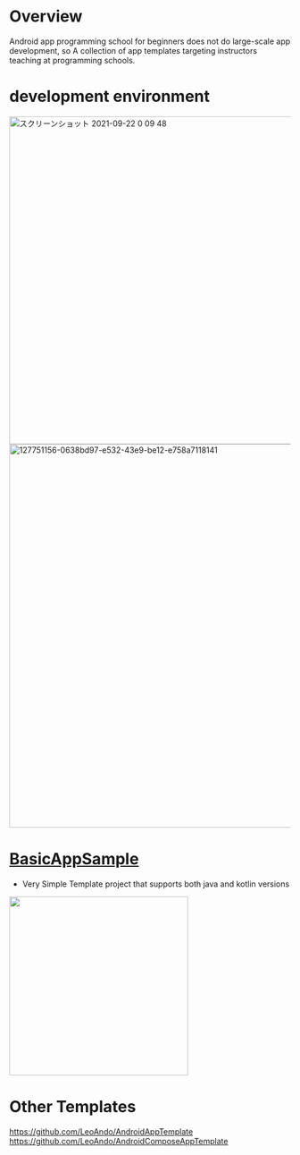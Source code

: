 # Overview

Android app programming school for beginners does not do large-scale app development, so
A collection of app templates targeting instructors teaching at programming schools.

# development environment

<img width="586" alt="スクリーンショット 2021-09-22 0 09 48" src="https://user-images.githubusercontent.com/16476224/134197208-e62d347b-7e43-4a5c-be6a-c19a241a3b9b.png">

<img width="686" alt="127751156-0638bd97-e532-43e9-be12-e758a7118141" src="https://user-images.githubusercontent.com/16476224/134197148-9a8d0c73-2257-49e0-a198-ee0f92cdf4bd.png">

# [BasicAppSample](https://github.com/LeoAndo/android-app-teaching-materials-templates/tree/main/BasicAppSample)

- Very Simple Template project that supports both java and kotlin versions
<img src="https://user-images.githubusercontent.com/16476224/136757503-1b18b6f6-de82-4457-a63a-b2ef774864ee.gif" width=320 />

# Other Templates
https://github.com/LeoAndo/AndroidAppTemplate<br>
https://github.com/LeoAndo/AndroidComposeAppTemplate<br>
